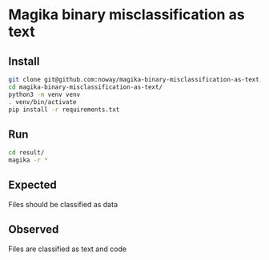 # Magika binary misclassification as text

## Install

```bash
git clone git@github.com:noway/magika-binary-misclassification-as-text.git
cd magika-binary-misclassification-as-text/
python3 -m venv venv
. venv/bin/activate
pip install -r requirements.txt
```

## Run

```bash
cd result/
magika -r *
```

## Expected

Files should be classified as data

## Observed

Files are classified as text and code